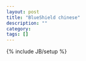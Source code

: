```yaml
---
layout: post
title: "BlueShield chinese"
description: ""
category: 
tags: []
---
```

{% include JB/setup %}
